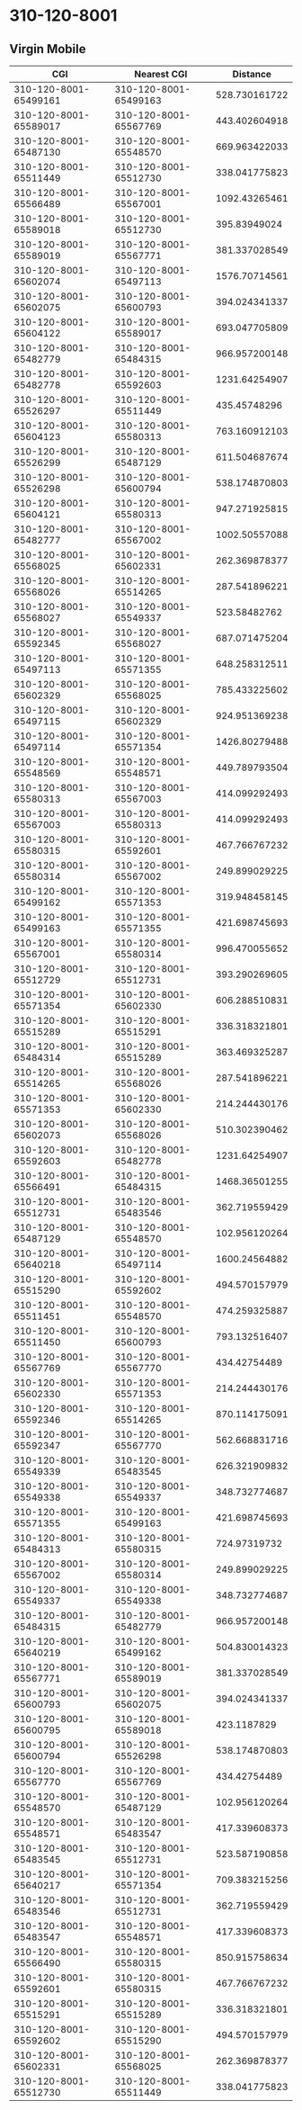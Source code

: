 # 310-120-8001
## Virgin Mobile


| CGI | Nearest CGI | Distance |
|-----|-------------|----------|
| 310-120-8001-65499161 | 310-120-8001-65499163 | 528.730161722 |
| 310-120-8001-65589017 | 310-120-8001-65567769 | 443.402604918 |
| 310-120-8001-65487130 | 310-120-8001-65548570 | 669.963422033 |
| 310-120-8001-65511449 | 310-120-8001-65512730 | 338.041775823 |
| 310-120-8001-65566489 | 310-120-8001-65567001 | 1092.43265461 |
| 310-120-8001-65589018 | 310-120-8001-65512730 | 395.83949024 |
| 310-120-8001-65589019 | 310-120-8001-65567771 | 381.337028549 |
| 310-120-8001-65602074 | 310-120-8001-65497113 | 1576.70714561 |
| 310-120-8001-65602075 | 310-120-8001-65600793 | 394.024341337 |
| 310-120-8001-65604122 | 310-120-8001-65589017 | 693.047705809 |
| 310-120-8001-65482779 | 310-120-8001-65484315 | 966.957200148 |
| 310-120-8001-65482778 | 310-120-8001-65592603 | 1231.64254907 |
| 310-120-8001-65526297 | 310-120-8001-65511449 | 435.45748296 |
| 310-120-8001-65604123 | 310-120-8001-65580313 | 763.160912103 |
| 310-120-8001-65526299 | 310-120-8001-65487129 | 611.504687674 |
| 310-120-8001-65526298 | 310-120-8001-65600794 | 538.174870803 |
| 310-120-8001-65604121 | 310-120-8001-65580313 | 947.271925815 |
| 310-120-8001-65482777 | 310-120-8001-65567002 | 1002.50557088 |
| 310-120-8001-65568025 | 310-120-8001-65602331 | 262.369878377 |
| 310-120-8001-65568026 | 310-120-8001-65514265 | 287.541896221 |
| 310-120-8001-65568027 | 310-120-8001-65549337 | 523.58482762 |
| 310-120-8001-65592345 | 310-120-8001-65568027 | 687.071475204 |
| 310-120-8001-65497113 | 310-120-8001-65571355 | 648.258312511 |
| 310-120-8001-65602329 | 310-120-8001-65568025 | 785.433225602 |
| 310-120-8001-65497115 | 310-120-8001-65602329 | 924.951369238 |
| 310-120-8001-65497114 | 310-120-8001-65571354 | 1426.80279488 |
| 310-120-8001-65548569 | 310-120-8001-65548571 | 449.789793504 |
| 310-120-8001-65580313 | 310-120-8001-65567003 | 414.099292493 |
| 310-120-8001-65567003 | 310-120-8001-65580313 | 414.099292493 |
| 310-120-8001-65580315 | 310-120-8001-65592601 | 467.766767232 |
| 310-120-8001-65580314 | 310-120-8001-65567002 | 249.899029225 |
| 310-120-8001-65499162 | 310-120-8001-65571353 | 319.948458145 |
| 310-120-8001-65499163 | 310-120-8001-65571355 | 421.698745693 |
| 310-120-8001-65567001 | 310-120-8001-65580314 | 996.470055652 |
| 310-120-8001-65512729 | 310-120-8001-65512731 | 393.290269605 |
| 310-120-8001-65571354 | 310-120-8001-65602330 | 606.288510831 |
| 310-120-8001-65515289 | 310-120-8001-65515291 | 336.318321801 |
| 310-120-8001-65484314 | 310-120-8001-65515289 | 363.469325287 |
| 310-120-8001-65514265 | 310-120-8001-65568026 | 287.541896221 |
| 310-120-8001-65571353 | 310-120-8001-65602330 | 214.244430176 |
| 310-120-8001-65602073 | 310-120-8001-65568026 | 510.302390462 |
| 310-120-8001-65592603 | 310-120-8001-65482778 | 1231.64254907 |
| 310-120-8001-65566491 | 310-120-8001-65484315 | 1468.36501255 |
| 310-120-8001-65512731 | 310-120-8001-65483546 | 362.719559429 |
| 310-120-8001-65487129 | 310-120-8001-65548570 | 102.956120264 |
| 310-120-8001-65640218 | 310-120-8001-65497114 | 1600.24564882 |
| 310-120-8001-65515290 | 310-120-8001-65592602 | 494.570157979 |
| 310-120-8001-65511451 | 310-120-8001-65548570 | 474.259325887 |
| 310-120-8001-65511450 | 310-120-8001-65600793 | 793.132516407 |
| 310-120-8001-65567769 | 310-120-8001-65567770 | 434.42754489 |
| 310-120-8001-65602330 | 310-120-8001-65571353 | 214.244430176 |
| 310-120-8001-65592346 | 310-120-8001-65514265 | 870.114175091 |
| 310-120-8001-65592347 | 310-120-8001-65567770 | 562.668831716 |
| 310-120-8001-65549339 | 310-120-8001-65483545 | 626.321909832 |
| 310-120-8001-65549338 | 310-120-8001-65549337 | 348.732774687 |
| 310-120-8001-65571355 | 310-120-8001-65499163 | 421.698745693 |
| 310-120-8001-65484313 | 310-120-8001-65580315 | 724.97319732 |
| 310-120-8001-65567002 | 310-120-8001-65580314 | 249.899029225 |
| 310-120-8001-65549337 | 310-120-8001-65549338 | 348.732774687 |
| 310-120-8001-65484315 | 310-120-8001-65482779 | 966.957200148 |
| 310-120-8001-65640219 | 310-120-8001-65499162 | 504.830014323 |
| 310-120-8001-65567771 | 310-120-8001-65589019 | 381.337028549 |
| 310-120-8001-65600793 | 310-120-8001-65602075 | 394.024341337 |
| 310-120-8001-65600795 | 310-120-8001-65589018 | 423.1187829 |
| 310-120-8001-65600794 | 310-120-8001-65526298 | 538.174870803 |
| 310-120-8001-65567770 | 310-120-8001-65567769 | 434.42754489 |
| 310-120-8001-65548570 | 310-120-8001-65487129 | 102.956120264 |
| 310-120-8001-65548571 | 310-120-8001-65483547 | 417.339608373 |
| 310-120-8001-65483545 | 310-120-8001-65512731 | 523.587190858 |
| 310-120-8001-65640217 | 310-120-8001-65571354 | 709.383215256 |
| 310-120-8001-65483546 | 310-120-8001-65512731 | 362.719559429 |
| 310-120-8001-65483547 | 310-120-8001-65548571 | 417.339608373 |
| 310-120-8001-65566490 | 310-120-8001-65580315 | 850.915758634 |
| 310-120-8001-65592601 | 310-120-8001-65580315 | 467.766767232 |
| 310-120-8001-65515291 | 310-120-8001-65515289 | 336.318321801 |
| 310-120-8001-65592602 | 310-120-8001-65515290 | 494.570157979 |
| 310-120-8001-65602331 | 310-120-8001-65568025 | 262.369878377 |
| 310-120-8001-65512730 | 310-120-8001-65511449 | 338.041775823 |
